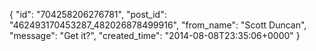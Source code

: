  {
   "id": "704258206276781",
   "post_id": "462493170453287_482026878499916",
   "from_name": "Scott Duncan",
   "message": "Get it?",
   "created_time": "2014-08-08T23:35:06+0000"
 }
